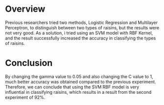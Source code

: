 # Overview
Previous researchers tried two methods, Logistic Regression and Multilayer Perceptron, to distinguish between two types of raisins, but the results were not very good. As a solution, i tried using an SVM model with RBF Kernel, and the result successfully increased the accuracy in classifying the types of raisins.

# Conclusion
By changing the gamma value to 0.05 and also changing the C value to 1, much better accuracy was obtained compared to the previous experiment. Therefore, we can conclude that using the SVM RBF model is very influential in classifying raisins, which results in a result from the second experiment of 92%.
